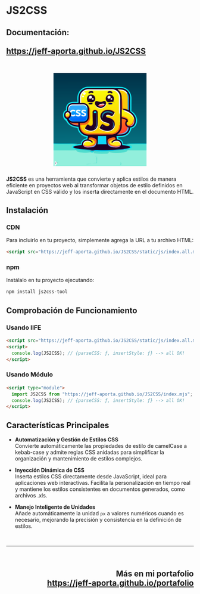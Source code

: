 # JS2CSS

<h2>
    Documentación:
    <br/>
    <br/>
    <a target="_blank" href="https://jeff-aporta.github.io/JS2CSS">
        https://jeff-aporta.github.io/JS2CSS
        <br/>
        <br/>
        <p align="center">
            <img src="static/img/app.svg" width="250" height="250" />
        </p>
    </a>
</h2>

**JS2CSS** es una herramienta que convierte y aplica estilos de manera eficiente en proyectos web al transformar objetos de estilo definidos en JavaScript en CSS válido y los inserta directamente en el documento HTML.

## Instalación

### CDN

Para incluirlo en tu proyecto, simplemente agrega la URL a tu archivo HTML:

```html
<script src="https://jeff-aporta.github.io/JS2CSS/static/js/index.all.min.js"></script>
```

### npm

Instálalo en tu proyecto ejecutando:

```bash
npm install js2css-tool
```

## Comprobación de Funcionamiento

### Usando IIFE

```html
<script src="https://jeff-aporta.github.io/JS2CSS/static/js/index.all.min.js"></script>
<script>
  console.log(JS2CSS); // {parseCSS: ƒ, insertStyle: ƒ} --> all OK!
</script>
```

### Usando Módulo

```html
<script type="module">
  import JS2CSS from "https://jeff-aporta.github.io/JS2CSS/index.mjs";
  console.log(JS2CSS); // {parseCSS: ƒ, insertStyle: ƒ} --> all OK!
</script>
```

## Características Principales

- **Automatización y Gestión de Estilos CSS**  
   Convierte automáticamente las propiedades de estilo de camelCase a kebab-case y admite reglas CSS anidadas para simplificar la organización y mantenimiento de estilos complejos.

- **Inyección Dinámica de CSS**  
   Inserta estilos CSS directamente desde JavaScript, ideal para aplicaciones web interactivas. Facilita la personalización en tiempo real y mantiene los estilos consistentes en documentos generados, como archivos .xls.

- **Manejo Inteligente de Unidades**  
   Añade automáticamente la unidad `px` a valores numéricos cuando es necesario, mejorando la precisión y consistencia en la definición de estilos.

<br />
<hr />
<br />

<h2 align="right">
  Más en mi portafolio
  <br />
  <a href="https://jeff-aporta.github.io/portafolio">
    https://jeff-aporta.github.io/portafolio
  </a>
</h2>
